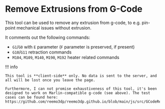 # Remove Extrusions from G-Code

This tool can be used to remove any extrusion from g-code, to e.g. pin-point mechanical issues without extrusion.

It comments out the following commands:

- `G1`/`G0` with `E` parameter (`F` parameter is preserved, if present)
- `G10`/`G11` retraction commands
- `M104`, `M109`, `M140`, `M190`, `M192` heater related commands

!!! info

    This tool is **client-side** only. No data is sent to the server, and all will be lost once you leave the page.

    Furthermore, I can not promise exhaustiveness of this tool, it's been designed to work on Marlin-compatible g-code (see above). The test cases can be found here: https://github.com/reemo3dp/reemo3dp.github.io/blob/main/js/src/GCodeRemoveExtrusion.test.ts

<script type="module" src="/assets/js/GCodeRemoveExtrusion.js"></script>

<wizard-remove-extrusions></wizard-remove-extrusions>
